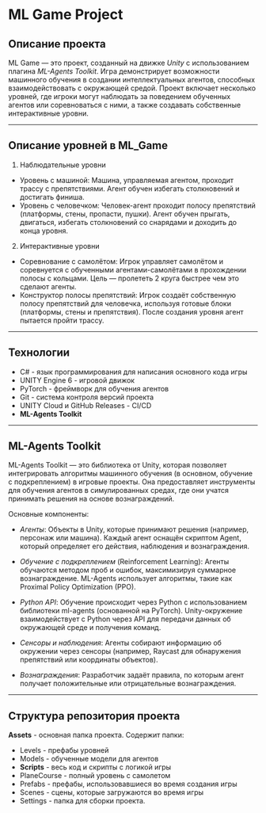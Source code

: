 # ML Game Project

## Описание проекта
ML Game — это проект, созданный на движке _Unity_ с использованием плагина _ML-Agents Toolkit_. Игра демонстрирует возможности машинного обучения в создании интеллектуальных агентов, способных взаимодействовать с окружающей средой. Проект включает несколько уровней, где игроки могут наблюдать за поведением обученных агентов или соревноваться с ними, а также создавать собственные интерактивные уровни.

---

## Описание уровней в ML_Game

1. Наблюдательные уровни
- Уровень с машиной:
    Машина, управляемая агентом, проходит трассу с препятствиями. Агент обучен избегать столкновений и достигать финиша.
- Уровень с человечком:
    Человек-агент проходит полосу препятствий (платформы, стены, пропасти, пушки). Агент обучен прыгать, двигаться, избегать столкновений со снарядами и доходить до конца уровня. 

2. Интерактивные уровни
- Соревнование с самолётом:
    Игрок управляет самолётом и соревнуется с обученными агентами-самолётами в прохождении полосы с кольцами. Цель — пролететь 2 круга быстрее чем это сделают агенты.
- Конструктор полосы препятствий:
    Игрок создаёт собственную полосу препятствий для человечка, используя готовые блоки (платформы, стены и препятствия). После создания уровня агент пытается пройти трассу.

---

## Технологии

* C# - язык программирования для написания основного кода игры
* UNITY Engine 6 - игровой движок
* PyTorch - фреймворк для обучения агентов
* Git - система контроля версий проекта
* UNITY Cloud и GitHub Releases - CI/CD 
* **ML-Agents Toolkit**

---

## ML-Agents Toolkit
ML-Agents Toolkit — это библиотека от Unity, которая позволяет интегрировать алгоритмы машинного обучения (в основном, обучение с подкреплением) в игровые проекты. Она предоставляет инструменты для обучения агентов в симулированных средах, где они учатся принимать решения на основе вознаграждений.

Основные компоненты:

* _Агенты_: Объекты в Unity, которые принимают решения (например, персонаж или машина). Каждый агент оснащён скриптом Agent, который определяет его действия, наблюдения и вознаграждения.

* _Обучение с подкреплением_ (Reinforcement Learning): Агенты обучаются методом проб и ошибок, максимизируя суммарное вознаграждение. ML-Agents использует алгоритмы, такие как Proximal Policy Optimization (PPO).

* _Python API_: Обучение происходит через Python с использованием библиотеки ml-agents (основанной на PyTorch). Unity-окружение взаимодействует с Python через API для передачи данных об окружающей среде и получения команд.

* _Сенсоры и наблюдения_: Агенты собирают информацию об окружении через сенсоры (например, Raycast для обнаружения препятствий или координаты объектов).

* _Вознаграждения_: Разработчик задаёт правила, по которым агент получает положительные или отрицательные вознаграждения.

---

## Структура репозитория проекта

**Assets** - основная папка проекта. Содержит папки:
* Levels - префабы уровней
* Models - обученные модели для агентов
* **Scripts** - весь код и скрипты с логикой игры
* PlaneCourse - полный уровень с самолетом
* Prefabs - префабы, использовавшиеся во время создания игры
* Scenes - сцены, которые загружаются во время игры
* Settings - папка для сборки проекта.